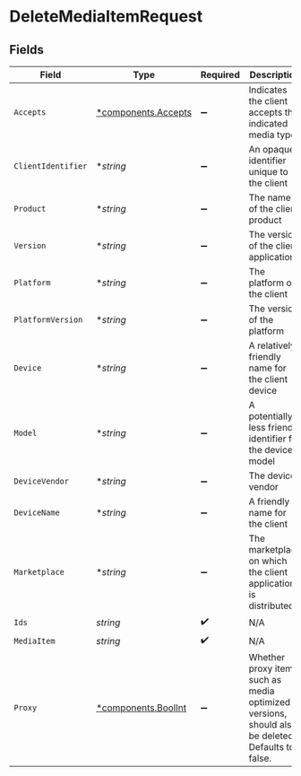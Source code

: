 # DeleteMediaItemRequest


## Fields

| Field                                                                                              | Type                                                                                               | Required                                                                                           | Description                                                                                        | Example                                                                                            |
| -------------------------------------------------------------------------------------------------- | -------------------------------------------------------------------------------------------------- | -------------------------------------------------------------------------------------------------- | -------------------------------------------------------------------------------------------------- | -------------------------------------------------------------------------------------------------- |
| `Accepts`                                                                                          | [*components.Accepts](../../models/components/accepts.md)                                          | :heavy_minus_sign:                                                                                 | Indicates the client accepts the indicated media types                                             |                                                                                                    |
| `ClientIdentifier`                                                                                 | **string*                                                                                          | :heavy_minus_sign:                                                                                 | An opaque identifier unique to the client                                                          | abc123                                                                                             |
| `Product`                                                                                          | **string*                                                                                          | :heavy_minus_sign:                                                                                 | The name of the client product                                                                     | Plex for Roku                                                                                      |
| `Version`                                                                                          | **string*                                                                                          | :heavy_minus_sign:                                                                                 | The version of the client application                                                              | 2.4.1                                                                                              |
| `Platform`                                                                                         | **string*                                                                                          | :heavy_minus_sign:                                                                                 | The platform of the client                                                                         | Roku                                                                                               |
| `PlatformVersion`                                                                                  | **string*                                                                                          | :heavy_minus_sign:                                                                                 | The version of the platform                                                                        | 4.3 build 1057                                                                                     |
| `Device`                                                                                           | **string*                                                                                          | :heavy_minus_sign:                                                                                 | A relatively friendly name for the client device                                                   | Roku 3                                                                                             |
| `Model`                                                                                            | **string*                                                                                          | :heavy_minus_sign:                                                                                 | A potentially less friendly identifier for the device model                                        | 4200X                                                                                              |
| `DeviceVendor`                                                                                     | **string*                                                                                          | :heavy_minus_sign:                                                                                 | The device vendor                                                                                  | Roku                                                                                               |
| `DeviceName`                                                                                       | **string*                                                                                          | :heavy_minus_sign:                                                                                 | A friendly name for the client                                                                     | Living Room TV                                                                                     |
| `Marketplace`                                                                                      | **string*                                                                                          | :heavy_minus_sign:                                                                                 | The marketplace on which the client application is distributed                                     | googlePlay                                                                                         |
| `Ids`                                                                                              | *string*                                                                                           | :heavy_check_mark:                                                                                 | N/A                                                                                                |                                                                                                    |
| `MediaItem`                                                                                        | *string*                                                                                           | :heavy_check_mark:                                                                                 | N/A                                                                                                |                                                                                                    |
| `Proxy`                                                                                            | [*components.BoolInt](../../models/components/boolint.md)                                          | :heavy_minus_sign:                                                                                 | Whether proxy items, such as media optimized versions, should also be deleted.  Defaults to false. | 1                                                                                                  |